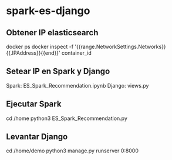 # spark-es-django

## Obtener IP elasticsearch
docker ps
docker inspect -f '{{range.NetworkSettings.Networks}}{{.IPAddress}}{{end}}' container_id

## Setear IP en Spark y Django
Spark: ES_Spark_Recommendation.ipynb
Django: views.py

## Ejecutar Spark
cd /home
python3 ES_Spark_Recommendation.py

## Levantar Django
cd /home/demo
python3 manage.py runserver 0:8000
